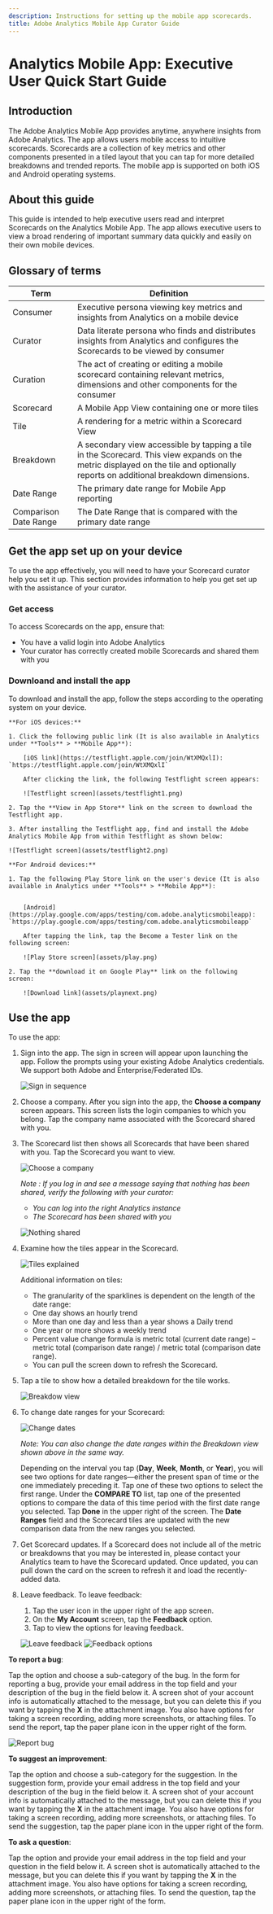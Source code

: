 ```yaml
---
description: Instructions for setting up the mobile app scorecards.
title: Adobe Analytics Mobile App Curator Guide
---
```


# Analytics Mobile App: Executive User Quick Start Guide

## Introduction

The Adobe Analytics Mobile App provides anytime, anywhere insights from Adobe Analytics.  The app allows users mobile access to intuitive scorecards. Scorecards are a collection of key metrics and other components presented in a tiled layout that you can tap for more detailed breakdowns and trended reports. The mobile app is supported on both iOS and Android operating systems.

## About this guide

This guide is intended to help executive users read and interpret Scorecards on the Analytics Mobile App. The app allows executive users to view a broad rendering of important summary data quickly and easily on their own mobile devices.

## Glossary of terms

|Term|Definition|
|--|--|
|Consumer|Executive persona viewing key metrics and insights from Analytics on a mobile device|
|Curator|Data literate persona who finds and distributes insights from Analytics and configures the Scorecards to be viewed by consumer|
|Curation|The act of creating or editing a mobile scorecard containing relevant metrics, dimensions and other components for the consumer|
|Scorecard|A Mobile App View containing one or more tiles|
|Tile|A rendering for a metric within a Scorecard View|
|Breakdown|A secondary view accessible by tapping a tile in the Scorecard. This view expands on the metric displayed on the tile and optionally reports on additional breakdown dimensions.|
|Date Range|The primary date range for Mobile App reporting|
|Comparison Date Range|The Date Range that is compared with the primary date range|

## Get the app set up on your device

To use the app effectively, you will need to have your Scorecard curator help you set it up. This section provides information to help you get set up with the assistance of your curator.

### Get access

To access Scorecards on the app, ensure that: 

* You have a valid login into Adobe Analytics
* Your curator has correctly created mobile Scorecards and shared them with you


### Downloand and install the app

To download and install the app, follow the steps according to the operating system on your device.

    **For iOS devices:**

    1. Click the following public link (It is also available in Analytics under **Tools** > **Mobile App**): 

        [iOS link](https://testflight.apple.com/join/WtXMQxlI): `https://testflight.apple.com/join/WtXMQxlI`

        After clicking the link, the following Testflight screen appears:

        ![Testflight screen](assets/testflight1.png)

    2. Tap the **View in App Store** link on the screen to download the Testflight app.

    3. After installing the Testflight app, find and install the Adobe Analytics Mobile App from within Testflight as shown below:

    ![Testflight screen](assets/testflight2.png)

    **For Android devices:**

    1. Tap the following Play Store link on the user's device (It is also available in Analytics under **Tools** > **Mobile App**):


        [Android](https://play.google.com/apps/testing/com.adobe.analyticsmobileapp): `https://play.google.com/apps/testing/com.adobe.analyticsmobileapp`

        After tapping the link, tap the Become a Tester link on the following screen:

        ![Play Store screen](assets/play.png)

    2. Tap the **download it on Google Play** link on the following screen:

        ![Download link](assets/playnext.png)

## Use the app

To use the app:

1. Sign into the app. The sign in screen will appear upon launching the app. Follow the prompts using your existing Adobe Analytics credentials. We support both Adobe and Enterprise/Federated IDs.

    ![Sign in sequence](assets/signseq.png)

2. Choose a company. After you sign into the app, the **Choose a company** screen appears. This screen lists the login companies to which you belong. Tap the company name associated with the Scorecard shared with you.

3. The Scorecard list then shows all Scorecards that have been shared with you. Tap the Scorecard you want to view.

    ![Choose a company](assets/accesscard.png)

    *Note : If you log in and see a message saying that nothing has been shared, verify the following with your curator:*

    * *You can log into the right Analytics instance*
    * *The Scorecard has been shared with you*

    ![Nothing shared](assets/nothing.png)

4. Examine how the tiles appear in the Scorecard. 

    ![Tiles explained](assets/newexplain.png)

    Additional information on tiles:

    * The granularity of the sparklines is dependent on the length of the date range: 
    * One day shows an hourly trend
    * More than one day and less than a year shows a Daily trend
    * One year or more shows a weekly trend
    * Percent value change formula is metric total (current date range) – metric total (comparison date range) / metric total (comparison date range).
    * You can pull the screen down to refresh the Scorecard.

5. Tap a tile to show how a detailed breakdown for the tile works.
    
    ![Breakdow view](assets/sparkline.png)


6. To change date ranges for your Scorecard:

    ![Change dates](assets/changedate.png)

    *Note: You can also change the date ranges within the Breakdown view shown above in the same way.*

    Depending on the interval you tap (**Day**, **Week**, **Month**, or **Year**), you will see two options for date ranges—either the present span of time or the one immediately preceding it. Tap one of these two options to select the first range. Under the **COMPARE TO** list, tap one of the presented options to compare the data of this time period with the first date range you selected. Tap **Done** in the upper right of the screen. The **Date Ranges** field and the Scorecard tiles are updated with the new comparison data from the new ranges you selected.

7. Get Scorecard updates. If a Scorecard does not include all of the metric or breakdowns that you may be interested in, please contact your Analytics team to have the Scorecard updated. Once updated, you can pull down the card on the screen to refresh it and load the recently-added data.



8. Leave feedback. To leave feedback:

    1. Tap the user icon in the upper right of the app screen.
    2. On the **My Account** screen, tap the **Feedback** option.
    3. Tap to view the options for leaving feedback.

    ![Leave feedback](assets/feedback.png)
    ![Feedback options](assets/feedback_option.png)


**To report a bug**:

Tap the option and choose a sub-category of the bug. In the form for reporting a bug, provide your email address in the top field and your description of the bug in the field below it. A screen shot of your account info is automatically attached to the message, but you can delete this if you want by tapping the **X** in the attachment image. You also have options for taking a screen recording, adding more screenshots, or attaching files. To send the report, tap the paper plane icon in the upper right of the form.


![Report bug](assets/newbug.png)

**To suggest an improvement**:

Tap the option and choose a sub-category for the suggestion. In the suggestion form, provide your email address in the top field and your description of the bug in the field below it. A screen shot of your account info is automatically attached to the message, but you can delete this if you want by tapping the **X** in the attachment image. You also have options for taking a screen recording, adding more screenshots, or attaching files. To send the suggestion, tap the paper plane icon in the upper right of the form.

**To ask a question**:

Tap the option and provide your email address in the top field and your question in the field below it. A screen shot is automatically attached to the message, but you can delete this if you want by tapping the **X** in the attachment image. You also have options for taking a screen recording, adding more screenshots, or attaching files. To send the question, tap the paper plane icon in the upper right of the form.
